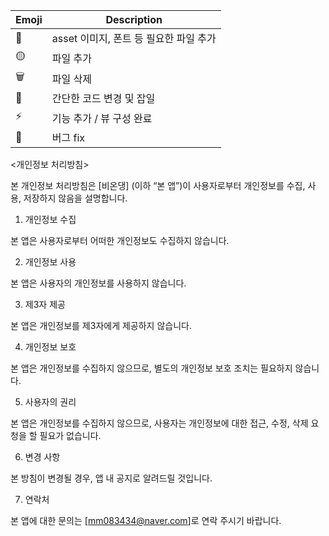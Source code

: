 | Emoji | Description | 
|------|---|
| 🎨 | asset 이미지, 폰트 등 필요한 파일 추가 |
| 🟡 | 파일 추가 |
| 🗑️ | 파일 삭제 |
| 💩 | 간단한 코드 변경 및 잡일 |
| ⚡️ | 기능 추가 / 뷰 구성 완료
| 🔧 | 버그 fix

<개인정보 처리방침>

본 개인정보 처리방침은 [비온댕] (이하 “본 앱”)이 사용자로부터 개인정보를 수집, 사용, 저장하지 않음을 설명합니다.
1. 개인정보 수집

본 앱은 사용자로부터 어떠한 개인정보도 수집하지 않습니다.

2. 개인정보 사용

본 앱은 사용자의 개인정보를 사용하지 않습니다.

3. 제3자 제공

본 앱은 개인정보를 제3자에게 제공하지 않습니다.

4. 개인정보 보호

본 앱은 개인정보를 수집하지 않으므로, 별도의 개인정보 보호 조치는 필요하지 않습니다.

5. 사용자의 권리

본 앱은 개인정보를 수집하지 않으므로, 사용자는 개인정보에 대한 접근, 수정, 삭제 요청을 할 필요가 없습니다.

6. 변경 사항

본 방침이 변경될 경우, 앱 내 공지로 알려드릴 것입니다.

7. 연락처
   
본 앱에 대한 문의는 [mm083434@naver.com]로 연락 주시기 바랍니다.
